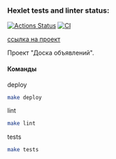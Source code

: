 ### Hexlet tests and linter status:
 [![Actions Status](https://github.com/KruglovDV/rails-project-65/workflows/hexlet-check/badge.svg)](https://github.com/KruglovDV/rails-project-65/actions)
[![CI](https://github.com/KruglovDV/rails-project-65/actions/workflows/main.yml/badge.svg)](https://github.com/KruglovDV/rails-project-65/actions/workflows/main.yml)

[ссылка на проект](http://bulletins-board-65.herokuapp.com)

Проект "Доска объявлений".
#### Команды

deploy
```sh
make deploy
```
lint
```sh
make lint
```
tests
```sh
make tests
```
